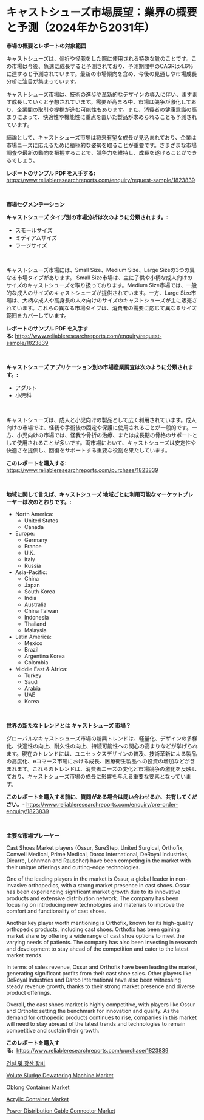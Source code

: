 <p><h1>キャストシューズ市場展望：業界の概要と予測（2024年から2031年）</h1></p><p><strong>市場の概要とレポートの対象範囲</strong></p>
<p><p>キャストシューズは、骨折や怪我をした際に使用される特殊な靴のことです。この市場は今後、急速に成長すると予測されており、予測期間中のCAGRは4.6％に達すると予測されています。最新の市場傾向を含め、今後の見通しや市場成長分析に注目が集まっています。</p><p>キャストシューズ市場は、技術の進歩や革新的なデザインの導入に伴い、ますます成長していくと予想されています。需要が高まる中、市場は競争が激化しており、企業間の取引や提携が進む可能性もあります。また、消費者の健康意識の高まりによって、快適性や機能性に重点を置いた製品が求められることも予測されています。</p><p>結論として、キャストシューズ市場は将来有望な成長が見込まれており、企業は市場ニーズに応えるために積極的な姿勢を取ることが重要です。さまざまな市場調査や最新の動向を把握することで、競争力を維持し、成長を遂げることができるでしょう。</p></p>
<p><strong>レポートのサンプル PDF を入手する:</strong> <a href="https://www.reliableresearchreports.com/enquiry/request-sample/1823839">https://www.reliableresearchreports.com/enquiry/request-sample/1823839</a></p>
<p>&nbsp;</p>
<p><strong>市場セグメンテーション</strong></p>
<p><strong>キャストシューズ タイプ別の市場分析は次のように分類されます。:</strong></p>
<p><ul><li>スモールサイズ</li><li>ミディアムサイズ</li><li>ラージサイズ</li></ul></p>
<p>&nbsp;</p>
<p><p>キャストシューズ市場には、Small Size、Medium Size、Large Sizeの3つの異なる市場タイプがあります。 Small Size市場は、主に子供や小柄な成人向けのサイズのキャストシューズを取り扱っております。Medium Size市場では、一般的な成人のサイズのキャストシューズが提供されています。一方、Large Size市場は、大柄な成人や高身長の人々向けのサイズのキャストシューズが主に販売されています。これらの異なる市場タイプは、消費者の需要に応じて異なるサイズ範囲をカバーしています。</p></p>
<p><strong>レポートのサンプル PDF を入手する:</strong>&nbsp;<a href="https://www.reliableresearchreports.com/enquiry/request-sample/1823839">https://www.reliableresearchreports.com/enquiry/request-sample/1823839</a></p>
<p>&nbsp;</p>
<p><strong> キャストシューズ アプリケーション別の市場産業調査は次のように分類されます。:</strong></p>
<p><ul><li>アダルト</li><li>小児科</li></ul></p>
<p>&nbsp;</p>
<p><p>キャストシューズは、成人と小児向けの製品として広く利用されています。成人向けの市場では、怪我や手術後の固定や保護に使用されることが一般的です。一方、小児向けの市場では、怪我や骨折の治療、または成長期の骨格のサポートとして使用されることが多いです。両市場において、キャストシューズは安定性や快適さを提供し、回復をサポートする重要な役割を果たしています。</p></p>
<p><strong>このレポートを購入する:</strong>&nbsp; <a href="https://www.reliableresearchreports.com/purchase/1823839">https://www.reliableresearchreports.com/purchase/1823839</a></p>
<p>&nbsp;</p>
<p><strong>地域に関して言えば、キャストシューズ 地域ごとに利用可能なマーケットプレーヤーは次のとおりです。:</strong></p>
<p><ul>
    <li>
        North America:
        <ul>
            <li>United States</li>
            <li>Canada</li>
        </ul>
    </li>
    <li>
        Europe:
        <ul>
            <li>Germany</li>
            <li>France</li>
            <li>U.K.</li>
            <li>Italy</li>
            <li>Russia</li>
        </ul>
    </li>
    <li>
        Asia-Pacific:
        <ul>
            <li>China</li>
            <li>Japan</li>
            <li>South Korea</li>
            <li>India</li>
            <li>Australia</li>
            <li>China Taiwan</li>
            <li>Indonesia</li>
            <li>Thailand</li>
            <li>Malaysia</li>
        </ul>
    </li>
    <li>
        Latin America:
        <ul>
            <li>Mexico</li>
            <li>Brazil</li>
            <li>Argentina Korea</li>
            <li>Colombia</li>
        </ul>
    </li>
    <li>
        Middle East & Africa:
        <ul>
            <li>Turkey</li>
            <li>Saudi</li>
            <li>Arabia</li>
            <li>UAE</li>
            <li>Korea</li>
        </ul>
    </li>
    </ul></p>
<p>&nbsp;</p>
<p><strong>世界の新たなトレンドとは キャストシューズ 市場？</strong></p>
<p><p>グローバルなキャストシューズ市場の新興トレンドは、軽量化、デザインの多様化、快適性の向上、耐久性の向上、持続可能性への関心の高まりなどが挙げられます。現在のトレンドには、ユニセックスデザインの普及、技術革新による製品の高度化、eコマース市場における成長、医療衛生製品への投資の増加などが含まれます。これらのトレンドは、消費者ニーズの変化と市場競争の激化を反映しており、キャストシューズ市場の成長に影響を与える重要な要素となっています。</p></p>
<p><strong>このレポートを購入する前に、質問がある場合は問い合わせるか、共有してください。</strong>- <a href="https://www.reliableresearchreports.com/enquiry/pre-order-enquiry/1823839">https://www.reliableresearchreports.com/enquiry/pre-order-enquiry/1823839</a></p>
<p>&nbsp;</p>
<p><strong>主要な市場プレーヤー</strong></p>
<p><p>Cast Shoes Market players (Ossur, SureStep, United Surgical, Orthofix, Conwell Medical, Prime Medical, Darco International, DeRoyal Industries, Dicarre, Lohnman and Rauscher) have been competing in the market with their unique offerings and cutting-edge technologies.</p><p>One of the leading players in the market is Ossur, a global leader in non-invasive orthopedics, with a strong market presence in cast shoes. Ossur has been experiencing significant market growth due to its innovative products and extensive distribution network. The company has been focusing on introducing new technologies and materials to improve the comfort and functionality of cast shoes.</p><p>Another key player worth mentioning is Orthofix, known for its high-quality orthopedic products, including cast shoes. Orthofix has been gaining market share by offering a wide range of cast shoe options to meet the varying needs of patients. The company has also been investing in research and development to stay ahead of the competition and cater to the latest market trends.</p><p>In terms of sales revenue, Ossur and Orthofix have been leading the market, generating significant profits from their cast shoe sales. Other players like DeRoyal Industries and Darco International have also been witnessing steady revenue growth, thanks to their strong market presence and diverse product offerings.</p><p>Overall, the cast shoes market is highly competitive, with players like Ossur and Orthofix setting the benchmark for innovation and quality. As the demand for orthopedic products continues to rise, companies in this market will need to stay abreast of the latest trends and technologies to remain competitive and sustain their growth.</p></p>
<p><strong>このレポートを購入する:</strong>&nbsp;&nbsp;<a href="https://www.reliableresearchreports.com/purchase/1823839">https://www.reliableresearchreports.com/purchase/1823839</a></p>
<p><p><a href="https://github.com/vdhdwjyp90142/Market-Research-Report-List-1/blob/main/27272654274.md">건설 및 광산 장비</a></p><p><a href="https://view.publitas.com/reportprime-1/volute-sludge-dewatering-machine-market-share-market-new-trends-analysis-report-by-type-by-application-by-end-use-by-region-and-segment-forecasts-2024-2031/">Volute Sludge Dewatering Machine Market</a></p><p><a href="https://github.com/lbird53714/Market-Research-Report-List-3/blob/main/oblong-container-market.md">Oblong Container Market</a></p><p><a href="https://github.com/dringals/Market-Research-Report-List-3/blob/main/acrylic-container-market.md">Acrylic Container Market</a></p><p><a href="https://issuu.com/reportprime-2/docs/power-distribution-cable-connector-_1125a3dc094de8">Power Distribution Cable Connector Market</a></p></p>